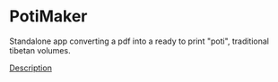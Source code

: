 # PotiMaker
Standalone app converting a pdf into a ready to print "poti", traditional tibetan volumes.

[Description](https://docs.google.com/presentation/d/1tSwQq-N5JYWbP4pnY8pdAoWYVqXSUG5OQQTsNE7qPuc/edit#slide=id.g3db034b6bb_0_8)
